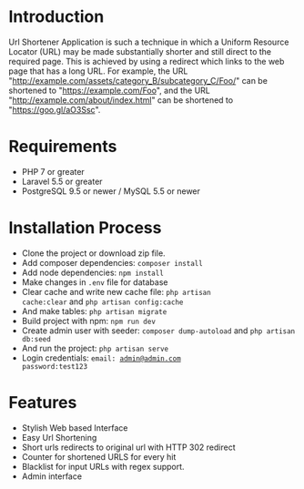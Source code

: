 # Introduction
Url Shortener Application is such a technique in which a Uniform Resource Locator (URL) may be made substantially shorter and still direct to the required page. This is achieved by using a redirect which links to the web page that has a long URL. For example, the URL "http://example.com/assets/category_B/subcategory_C/Foo/" can be shortened to "https://example.com/Foo", and the URL "http://example.com/about/index.html" can be shortened to "https://goo.gl/aO3Ssc". 



# Requirements
+ PHP 7 or greater
+ Laravel 5.5 or greater 
+ PostgreSQL 9.5 or newer / MySQL 5.5 or newer 



# Installation Process
+ Clone the project or download zip file.
+ Add composer dependencies: <code>composer install</code>
+ Add node dependencies: <code>npm install</code>
+ Make changes in <code>.env</code> file for database
+ Clear cache and write new cache file: <code>php artisan cache:clear</code> and <code>php artisan config:cache</code>
+ And make tables: <code>php artisan migrate</code>
+ Build project with npm: <code>npm run dev</code>
+ Create admin user with seeder: <code>composer dump-autoload</code> and <code>php artisan db:seed</code>
+ And run the project: <code>php artisan serve</code>
+ Login credentials: <code>email: admin@admin.com password:test123</code>



# Features
+ Stylish Web based Interface
+ Easy Url Shortening 
+ Short urls redirects to original url with HTTP 302 redirect
+ Counter for shortened URLS for every hit
+ Blacklist for input URLs with regex support.
+ Admin interface
